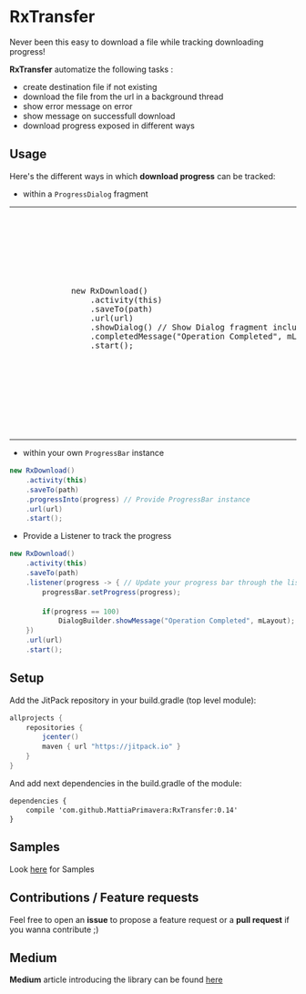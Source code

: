 # RxTransfer
Never been this easy to download a file while tracking downloading progress! 

**RxTransfer** automatize the following tasks : 
- create destination file if not existing
- download the file from the url in a background thread 
- show error message on error 
- show message on successfull download
- download progress exposed in different ways

## Usage
Here's the different ways in which **download progress** can be tracked:
- within a `ProgressDialog` fragment 

<table>
    <tr>
        <td>
           <pre lang="java">
            new RxDownload()
                .activity(this)
                .saveTo(path)
                .url(url)
                .showDialog() // Show Dialog fragment including ProgressBar
                .completedMessage("Operation Completed", mLayout)
                .start();
           </pre>
        </td>
        <td>
            <img src="docs/screenshots/progress_dialog_fragment_sample.png"  width="200" height="400" />
        </td>
    </tr>
</table>

- within your own `ProgressBar` instance 

```java
new RxDownload()
    .activity(this)
    .saveTo(path)
    .progressInto(progress) // Provide ProgressBar instance
    .url(url)
    .start();
``` 

- Provide a Listener to track the progress

```java
new RxDownload()
    .activity(this)
    .saveTo(path)
    .listener(progress -> { // Update your progress bar through the listener
        progressBar.setProgress(progress);

        if(progress == 100)
            DialogBuilder.showMessage("Operation Completed", mLayout);
    })
    .url(url)
    .start();
```


## Setup
Add the JitPack repository in your build.gradle (top level module):

```gradle
allprojects {
    repositories {
        jcenter()
        maven { url "https://jitpack.io" }
    }
}
```

And add next dependencies in the build.gradle of the module:

```
dependencies {
    compile 'com.github.MattiaPrimavera:RxTransfer:0.14'
}
```

## Samples 
Look [here](https://github.com/MattiaPrimavera/RxTransfer/tree/master/app/src/main/java/mprimavera/rxdownloader) for Samples

## Contributions / Feature requests
Feel free to open an **issue** to propose a feature request or a **pull request** if you wanna contribute ;)

## Medium
**Medium** article introducing the library can be found [here](https://medium.com/@sconqua/rxtransfer-track-http-download-android-96b27411a573)

